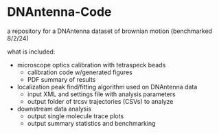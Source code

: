 # DNAntenna-Code
a repository for a DNAntenna dataset of brownian motion (benchmarked 8/2/24)

what is included:
* microscope optics calibration with tetraspeck beads
  - calibration code w/generated figures
  - PDF summary of results
* localization peak find/fitting algorithm used on DNAntenna data
  - input XML and settings file with analysis parameters
  - output folder of trcsv trajectories (CSVs) to analyze 
* downstream data analysis
  - output single molecule trace plots 
  - output summary statistics and benchmarking
